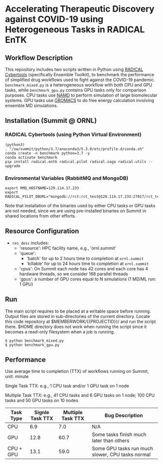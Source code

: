 # Accelerating Therapeutic Discovery against COVID-19 using Heterogeneous Tasks in RADICAL EnTK

## Workflow Description

This repository includes two scripts written in Python using [RADICAL Cybertools](https://radical-cybertools.github.io/) (specifically Ensemble Toolkit), to benchmark the performance of simplified drug workflows used to fight against the COVID-19 pandemic. `benchmark_mixed.py` is a heterogeneous workflow with both CPU and GPU tasks, while `benchmark_gpu.py` contains GPU tasks only for comparison purposes. CPU tasks use [NAMD](https://www.ks.uiuc.edu/Research/namd/) to perform simulation of large biomolecular systems. GPU tasks use [GROMACS](http://www.gromacs.org/) to do free energy calculation involving ensemble MD simulations.

## Installation (Summit @ ORNL)

### RADICAL Cybertools (using Python Virtual Environment)

```
(python3)
. "/sw/summit/python/3.7/anaconda3/5.3.0/etc/profile.d/conda.sh"
conda create -n benchmark python=3.7 -y
conda activate benchmark
pip install radical.entk radical.pilot radical.saga radical.utils --upgrade
```

### Environmental Variables (RabbitMQ and MongoDB)

```
export RMQ_HOSTNAME=129.114.17.233
export RADICAL_PILOT_DBURL="mongodb://rct:rct_test@129.114.17.233:27017/rct_test"
```

Note that installation of the binaries used by either CPU tasks or GPU tasks are not needed, since we are using pre-installed binaries on Summit in shared locations from other efforts.

## Resource Configuration

- `res_desc` includes:
   - 'resource': HPC facility name, e.g., 'ornl.summit'
   - 'queue':
      - 'batch' for up to 2 hours time to completion at `ornl.summit`
      - 'killable' for up to 24 hours time to completion at `ornl.summit`
   - 'cpus': On Summit each node has 42 cores and each core has 4 hardware threads, so we consider 168 parallel threads
   - 'gpus': a number of GPU cores equal to N simulations (1 MD/ML run: 1 GPU)

## Run

The main script requires to be placed at a writable space before running. Output files are stored in sub-directories of the current directory. Locate this code repository at $MEMBERWORK/{{PROJECTID}}/ and run the script there. $HOME directory does not work when running the script since it becomes a read-only filesystem when a job is running.

```
$ python benchmark_mixed.py
$ python benchmark_gpu.py
```

## Performance

Use average time to completion (TTX) of workflows running on Summit, unit: minute

Single Task TTX: e.g., 1 CPU task and/or 1 GPU task on 1 node

Multiple Task TTX: e.g., 41 CPU tasks and 6 GPU tasks on 1 node; 100 CPU tasks and 50 GPU tasks on 10 nodes

| Task Type   | Signle Task TTX | Multiple Task TTX | Bug Description |
| ----------- | --------------- | ----------------- | --------------- |
| CPU         | 6.9             | 7.0               | N/A             |
| GPU         | 12.8            | 60.7              | Some tasks finish much later than others |
| CPU + GPU   | 13.1            | 59.0              | Some GPU tasks run much slower, CPU tasks normal |
